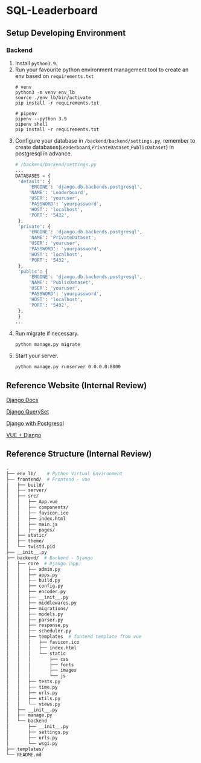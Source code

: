 # SQL-Leaderboard

## Setup Developing Environment

### Backend
1. Install `python3.9`.
2. Run your favourite python environment management tool to create an env based on `requirements.txt`
   ```
   # venv
   python3 -m venv env_lb
   source ./env_lb/bin/activate
   pip install -r requirements.txt
   
   # pipenv
   pipenv --python 3.9
   pipenv shell
   pip install -r requirements.txt
   ```
3. Configure your database in `/backend/backend/settings.py`, remember to create databases(`Leaderboard`,`PrivateDataset`,`PublicDataset`) in postgresql in advance.
   ```python
   # /backend/backend/settings.py
   ...
   DATABASES = {
    'default': {
        'ENGINE': 'django.db.backends.postgresql',
        'NAME': 'Leaderboard',
        'USER': 'youruser',
        'PASSWORD': 'yourpassword',
        'HOST': 'localhost',
        'PORT': '5432',
    },
    'private': {
        'ENGINE': 'django.db.backends.postgresql',
        'NAME': 'PrivateDataset',
        'USER': 'youruser',
        'PASSWORD': 'yourpassword',
        'HOST': 'localhost',
        'PORT': '5432',
    },
    'public': {
        'ENGINE': 'django.db.backends.postgresql',
        'NAME': 'PublicDataset',
        'USER': 'youruser',
        'PASSWORD': 'yourpassword',
        'HOST': 'localhost',
        'PORT': '5432',
    },
    }
   ...
   ```
4. Run migrate if necessary.
   ```shell
   python manage.py migrate
   ```
5. Start your server.
   ```shell
   python manage.py runserver 0.0.0.0:8000
   ```

## Reference Website (Internal Review)

[Django Docs](https://docs.djangoproject.com/en/4.0/intro/)

[Django QuerySet](https://docs.djangoproject.com/en/4.0/ref/models/querysets/#select-for-update)

[Django with Postgresql](https://stackoverflow.com/questions/5394331/how-to-set-up-a-postgresql-database-in-django)

[VUE + Django](https://blog.logrocket.com/how-to-build-vue-js-app-django-rest-framework/)

## Reference Structure (Internal Review)

```bash
.
├── env_lb/    # Python Virtual Environment
├── frontend/  # Frontend - vue
│   ├── build/
│   ├── server/
│   ├── src/  
│   │   ├── App.vue
│   │   ├── components/  
│   │   ├── favicon.ico
│   │   ├── index.html  
│   │   ├── main.js
│   │   ├── pages/
│   ├── static/
│   ├── theme/
│   └── twistd.pid
├── __init__.py
├── backend/  # Backend - Django
│   ├── core  # Django（app）
│   │   ├── admin.py
│   │   ├── apps.py
│   │   ├── build.py
│   │   ├── config.py
│   │   ├── encoder.py
│   │   ├── __init__.py
│   │   ├── middlewares.py
│   │   ├── migrations/
│   │   ├── models.py
│   │   ├── parser.py
│   │   ├── response.py
│   │   ├── scheduler.py
│   │   ├── templates  # fontend template from vue
│   │   │   ├── favicon.ico
│   │   │   ├── index.html
│   │   │   └── static
│   │   │       ├── css
│   │   │       ├── fonts
│   │   │       ├── images
│   │   │       └── js
│   │   ├── tests.py
│   │   ├── time.py
│   │   ├── urls.py
│   │   ├── utils.py
│   │   └── views.py
│   ├── __init__.py
│   ├── manage.py
│   └── backend
│       ├── __init__.py
│       ├── settings.py
│       ├── urls.py
│       └── wsgi.py
├── templates/  
└── README.md
```
